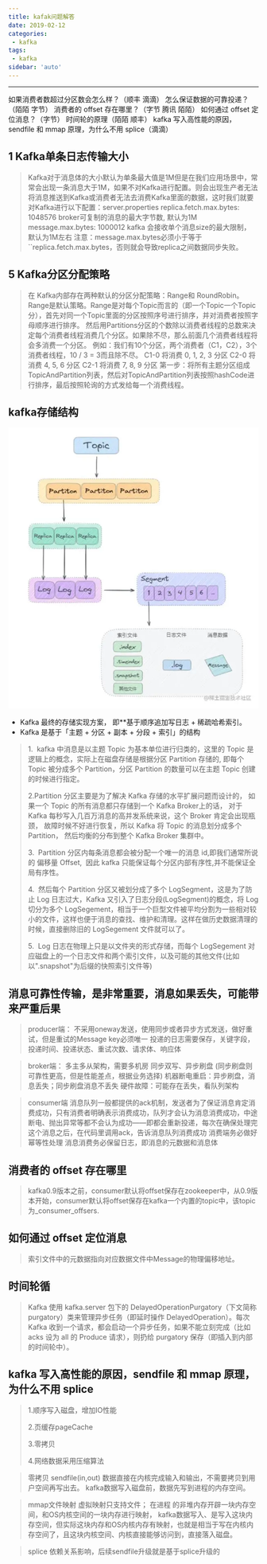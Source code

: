 ```yaml
---
title: kafak问题解答
date: 2019-02-12
categories:
 - kafka
tags:
 - kafka
sidebar: 'auto'
---
```

---
如果消费者数超过分区数会怎么样？（顺丰 滴滴）
怎么保证数据的可靠投递？（陌陌 字节）
消费者的 offset 存在哪里？（字节 腾讯 陌陌）
如何通过 offset 定位消息？（字节）
时间轮的原理（陌陌 顺丰）
kafka 写入高性能的原因，sendfile 和 mmap 原理，为什么不用 splice（滴滴）
## 1 Kafka单条日志传输大小
> Kafka对于消息体的大小默认为单条最大值是1M但是在我们应用场景中，常常会出现一条消息大于1M，如果不对Kafka进行配置。则会出现生产者无法将消息推送到Kafka或消费者无法去消费Kafka里面的数据，这时我们就要对Kafka进行以下配置：server.properties
 replica.fetch.max.bytes: 1048576  broker可复制的消息的最大字节数, 默认为1M
 message.max.bytes: 1000012   kafka 会接收单个消息size的最大限制， 默认为1M左右
 注意：message.max.bytes必须小于等于``replica.fetch.max.bytes，否则就会导致replica之间数据同步失败。

## 5 Kafka分区分配策略
> 在 Kafka内部存在两种默认的分区分配策略：Range和 RoundRobin。
Range是默认策略。Range是对每个Topic而言的（即一个Topic一个Topic分），首先对同一个Topic里面的分区按照序号进行排序，并对消费者按照字母顺序进行排序。
然后用Partitions分区的个数除以消费者线程的总数来决定每个消费者线程消费几个分区。如果除不尽，那么前面几个消费者线程将会多消费一个分区。
例如：我们有10个分区，两个消费者（C1，C2），3个消费者线程，10 / 3 = 3而且除不尽。
C1-0 将消费 0, 1, 2, 3 分区
C2-0 将消费 4, 5, 6 分区
C2-1 将消费 7, 8, 9 分区
第一步：将所有主题分区组成TopicAndPartition列表，然后对TopicAndPartition列表按照hashCode进行排序，最后按照轮询的方式发给每一个消费线程。

## kafka存储结构
![kafka结构.jpg](/kafka/kafka结构.jpg)
* Kafka 最终的存储实现方案， 即**基于顺序追加写日志 + 稀疏哈希索引。
* Kafka 是基于「主题 + 分区 + 副本 + 分段 + 索引」的结构
> 1.  kafka 中消息是以主题 Topic 为基本单位进行归类的，这里的 Topic 是逻辑上的概念，实际上在磁盘存储是根据分区 Partition 存储的, 即每个 Topic 被分成多个 Partition，分区 Partition 的数量可以在主题 Topic 创建的时候进行指定。
>
> 2.Partition 分区主要是为了解决 Kafka 存储的水平扩展问题而设计的， 如果一个 Topic 的所有消息都只存储到一个 Kafka Broker上的话， 对于 Kafka 每秒写入几百万消息的高并发系统来说，这个 Broker 肯定会出现瓶颈， 故障时候不好进行恢复，所以 Kafka 将 Topic 的消息划分成多个 Partition， 然后均衡的分布到整个 Kafka Broker 集群中。
>
> 3.  Partition 分区内每条消息都会被分配一个唯一的消息 id,即我们通常所说的 偏移量 Offset,  因此 kafka 只能保证每个分区内部有序性,并不能保证全局有序性。
>
> 4.  然后每个 Partition 分区又被划分成了多个 LogSegment，这是为了防止 Log 日志过大，Kafka 又引入了日志分段(LogSegment)的概念，将 Log 切分为多个 LogSegement，相当于一个巨型文件被平均分割为一些相对较小的文件，这样也便于消息的查找、维护和清理。这样在做历史数据清理的时候，直接删除旧的 LogSegement 文件就可以了。
>
> 5.  Log 日志在物理上只是以文件夹的形式存储，而每个 LogSegement 对应磁盘上的一个日志文件和两个索引文件，以及可能的其他文件(比如以".snapshot"为后缀的快照索引文件等)

## 消息可靠性传输，是非常重要，消息如果丢失，可能带来严重后果
>  producer端：
    不采用oneway发送，使用同步或者异步方式发送，做好重试，但是重试的Message key必须唯一
    投递的日志需要保存，关键字段，投递时间、投递状态、重试次数、请求体、响应体

> broker端：
    多主多从架构，需要多机房
    同步双写、异步刷盘 (同步刷盘则可靠性更高，但是性能差点，根据业务选择)
    机器断电重启：异步刷盘，消息丢失；同步刷盘消息不丢失
    硬件故障：可能存在丢失，看队列架构

> consumer端
    消息队列一般都提供的ack机制，发送者为了保证消息肯定消费成功，只有消费者明确表示消费成功，队列才会认为消息消费成功，中途断电、抛出异常等都不会认为成功——即都会重新投递，每次在确保处理完这个消息之后，在代码里调用ack，告诉消息队列消费成功
 消费端务必做好幂等性处理
 消息消费务必保留日志，即消息的元数据和消息体

## 消费者的 offset 存在哪里
> kafka0.9版本之前，consumer默认将offset保存在zookeeper中，从0.9版本开始，consumer默认将offset保存在kafka一个内置的topic中，该topic为_consumer_offsers.

## 如何通过 offset 定位消息
> 索引文件中的元数据指向对应数据文件中Message的物理偏移地址。

## 时间轮循
> Kafka 使用 kafka.server 包下的 DelayedOperationPurgatory（下文简称 purgatory）类来管理异步任务（即延时操作 DelayedOperation）。每次 Kafka 收到一个请求，都会启动一个异步任务，如果不能立刻完成（比如 acks 设为 all 的 Produce 请求），则扔给 purgatory 保存（即插入到内部的时间轮中）。

## kafka 写入高性能的原因，sendfile 和 mmap 原理，为什么不用 splice
> 1.顺序写入磁盘，增加IO性能
> 
> 2.页缓存pageCache
> 
> 3.零拷贝
>
> 4.网络数据采用压缩算法

> 零拷贝 sendfile(in,out)
 数据直接在内核完成输入和输出，不需要拷贝到用户空间再写出去。
 kafka数据写入磁盘前，数据先写到进程的内存空间。

> mmap文件映射
 虚拟映射只支持文件；
 在进程 的非堆内存开辟一块内存空间，和OS内核空间的一块内存进行映射，
 kafka数据写入、是写入这块内存空间，但实际这块内存和OS内核内存有映射，也就是相当于写在内核内存空间了，且这块内核空间、内核直接能够访问到，直接落入磁盘。

> splice 依赖关系影响，后续sendfile升级就是基于splice升级的